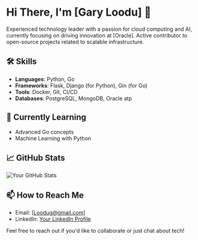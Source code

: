 # Hi There, I'm [Gary Loodu] 👋

Experienced technology leader with a passion for cloud computing and AI, currently focusing on driving innovation at [Oracle]. Active contributor to open-source projects related to scalable infrastructure.


## 🛠️ Skills
- **Languages**: Python, Go
- **Frameworks**: Flask, Django (for Python), Gin (for Go)
- **Tools**: Docker, Git, CI/CD
- **Databases**: PostgreSQL, MongoDB, Oracle atp

## 🌱 Currently Learning
- Advanced Go concepts
- Machine Learning with Python


## 📈 GitHub Stats
![Your GitHub Stats](https://github-readme-stats.vercel.app/api?username=[YourGitHubUsername]&show_icons=true&theme=radical)

## 📫 How to Reach Me
- Email: [Loodug@gmail.com]
- LinkedIn: [Your LinkedIn Profile](https://www.linkedin.com/in/garyloodu/)

Feel free to reach out if you'd like to collaborate or just chat about tech!
